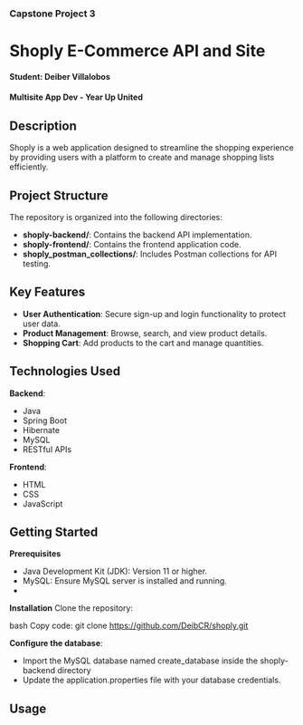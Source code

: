 ### Capstone Project 3


# Shoply E-Commerce API and Site

#### Student: Deiber Villalobos

#### Multisite App Dev - Year Up United

## Description
Shoply is a web application designed to streamline the shopping experience by providing users with a platform to create and manage shopping lists efficiently.

## Project Structure
The repository is organized into the following directories:

- **shoply-backend/**: Contains the backend API implementation.
- **shoply-frontend/**: Contains the frontend application code.
- **shoply_postman_collections/**: Includes Postman collections for API testing.


## Key Features
- **User Authentication**: Secure sign-up and login functionality to protect user data.
- **Product Management**: Browse, search, and view product details.
- **Shopping Cart**: Add products to the cart and manage quantities.

## Technologies Used
**Backend**:

- Java
- Spring Boot
- Hibernate
- MySQL
- RESTful APIs

**Frontend**:

- HTML
- CSS
- JavaScript

##  Getting Started
**Prerequisites**
- Java Development Kit (JDK): Version 11 or higher.
- MySQL: Ensure MySQL server is installed and running.
- 
**Installation**
Clone the repository:

bash
Copy code: git clone https://github.com/DeibCR/shoply.git

**Configure the database**:

- Import the  MySQL database named create_database inside the shoply-backend directory
- Update the application.properties file with your database credentials.

## Usage 

